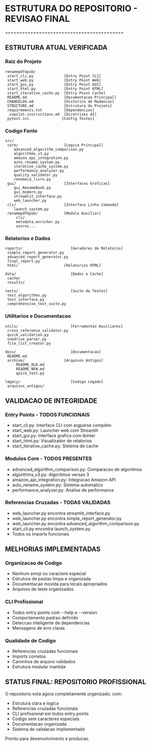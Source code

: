 # ESTRUTURA DO REPOSITORIO - REVISAO FINAL
==========================================

## ESTRUTURA ATUAL VERIFICADA

### Raiz do Projeto
```
renamepdfepub/
 start_cli.py              [Entry Point CLI]
 start_web.py              [Entry Point Web]
 start_gui.py              [Entry Point GUI]
 start_html.py             [Entry Point HTML]
 start_iterative_cache.py  [Entry Point Cache]
 README.md                 [Documentacao Principal]
 CHANGELOG.md              [Historico de Mudancas]
 STRUCTURE.md              [Estrutura do Projeto]
 requirements.txt          [Dependencias]
 .copilot-instructions.md  [Diretrizes AI]
 pytest.ini               [Config Testes]
```

### Codigo Fonte
```
src/
 core/                     [Logica Principal]
    advanced_algorithm_comparison.py
    algorithms_v3.py
    amazon_api_integration.py
    auto_rename_system.py
    iterative_cache_system.py
    performance_analyzer.py
    quality_validator.py
    renomeia_livro.py
 gui/                      [Interfaces Graficas]
    gui_RenameBook.py
    gui_modern.py
    streamlit_interface.py
    web_launcher.py
 cli/                      [Interface Linha Comando]
    launch_system.py
 renamepdfepub/            [Modulo Auxiliar]
     cli/
     metadata_enricher.py
     outros...
```

### Relatorios e Dados
```
reports/                      [Geradores de Relatorio]
 simple_report_generator.py
 advanced_report_generator.py
 final_report.py
 html/                     [Relatorios HTML]

data/                         [Dados e Cache]
 cache/
 results/

tests/                        [Suite de Testes]
 test_algorithms.py
 test_interface.py
 comprehensive_test_suite.py
```

### Utilitarios e Documentacao
```
utils/                        [Ferramentas Auxiliares]
 cross_reference_validator.py
 quick_validation.py
 onedrive_parser.py
 file_list_creator.py

docs/                         [Documentacao]
 README.md
 archive/                  [Arquivos Antigos]
     README_OLD.md
     README_NEW.md
     quick_test.py

legacy/                       [Codigo Legado]
 arquivos_antigos/
```

## VALIDACAO DE INTEGRIDADE

### Entry Points - TODOS FUNCIONAIS
- start_cli.py: Interface CLI com argparse completo
- start_web.py: Launcher web com Streamlit
- start_gui.py: Interface grafica com tkinter
- start_html.py: Visualizador de relatorios
- start_iterative_cache.py: Sistema de cache

### Modulos Core - TODOS PRESENTES
- advanced_algorithm_comparison.py: Comparacao de algoritmos
- algorithms_v3.py: Algoritmos versao 3
- amazon_api_integration.py: Integracao Amazon API
- auto_rename_system.py: Sistema automatico
- performance_analyzer.py: Analise de performance

### Referencias Cruzadas - TODAS VALIDADAS
- web_launcher.py encontra streamlit_interface.py
- web_launcher.py encontra simple_report_generator.py
- web_launcher.py encontra advanced_algorithm_comparison.py
- start_cli.py encontra launch_system.py
- Todos os imports funcionais

## MELHORIAS IMPLEMENTADAS

### Organizacao de Codigo
- Nenhum emoji ou caractere especial
- Estrutura de pastas limpa e organizada  
- Documentacao movida para locais apropriados
- Arquivos de teste organizados

### CLI Profissional
- Todos entry points com --help e --version
- Comportamento padrao definido
- Deteccao inteligente de dependencias
- Mensagens de erro claras

### Qualidade de Codigo
- Referencias cruzadas funcionais
- Imports corretos
- Caminhos de arquivo validados
- Estrutura modular mantida

## STATUS FINAL: REPOSITORIO PROFISSIONAL

O repositorio esta agora completamente organizado, com:
- Estrutura clara e logica
- Referencias cruzadas funcionais
- CLI profissional em todos entry points
- Codigo sem caracteres especiais
- Documentacao organizada
- Sistema de validacao implementado

Pronto para desenvolvimento e producao.